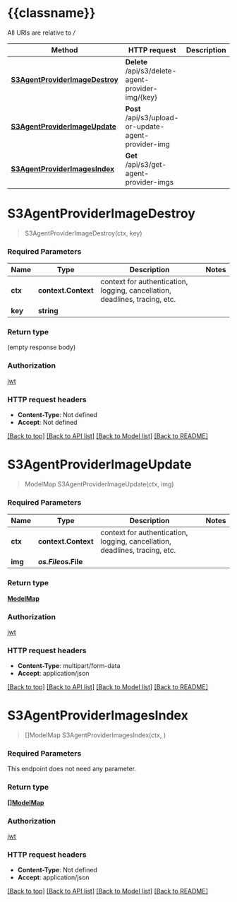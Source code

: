 # {{classname}}

All URIs are relative to */*

Method | HTTP request | Description
------------- | ------------- | -------------
[**S3AgentProviderImageDestroy**](S3ServiceApi.md#S3AgentProviderImageDestroy) | **Delete** /api/s3/delete-agent-provider-img/{key} | 
[**S3AgentProviderImageUpdate**](S3ServiceApi.md#S3AgentProviderImageUpdate) | **Post** /api/s3/upload-or-update-agent-provider-img | 
[**S3AgentProviderImagesIndex**](S3ServiceApi.md#S3AgentProviderImagesIndex) | **Get** /api/s3/get-agent-provider-imgs | 

# **S3AgentProviderImageDestroy**
> S3AgentProviderImageDestroy(ctx, key)


### Required Parameters

Name | Type | Description  | Notes
------------- | ------------- | ------------- | -------------
 **ctx** | **context.Context** | context for authentication, logging, cancellation, deadlines, tracing, etc.
  **key** | **string**|  | 

### Return type

 (empty response body)

### Authorization

[jwt](../README.md#jwt)

### HTTP request headers

 - **Content-Type**: Not defined
 - **Accept**: Not defined

[[Back to top]](#) [[Back to API list]](../README.md#documentation-for-api-endpoints) [[Back to Model list]](../README.md#documentation-for-models) [[Back to README]](../README.md)

# **S3AgentProviderImageUpdate**
> ModelMap S3AgentProviderImageUpdate(ctx, img)


### Required Parameters

Name | Type | Description  | Notes
------------- | ------------- | ------------- | -------------
 **ctx** | **context.Context** | context for authentication, logging, cancellation, deadlines, tracing, etc.
  **img** | ***os.File*****os.File**|  | 

### Return type

[**ModelMap**](map.md)

### Authorization

[jwt](../README.md#jwt)

### HTTP request headers

 - **Content-Type**: multipart/form-data
 - **Accept**: application/json

[[Back to top]](#) [[Back to API list]](../README.md#documentation-for-api-endpoints) [[Back to Model list]](../README.md#documentation-for-models) [[Back to README]](../README.md)

# **S3AgentProviderImagesIndex**
> []ModelMap S3AgentProviderImagesIndex(ctx, )


### Required Parameters
This endpoint does not need any parameter.

### Return type

[**[]ModelMap**](map.md)

### Authorization

[jwt](../README.md#jwt)

### HTTP request headers

 - **Content-Type**: Not defined
 - **Accept**: application/json

[[Back to top]](#) [[Back to API list]](../README.md#documentation-for-api-endpoints) [[Back to Model list]](../README.md#documentation-for-models) [[Back to README]](../README.md)

